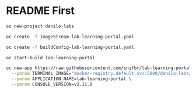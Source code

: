 # README First

```bash
oc new-project danilo-labs
```

```bash
oc create -f imageStream-lab-learning-portal.yaml
```

```bash
oc create -f buildConfig-lab-learning-portal.yaml
```

```bash
oc start-build lab-learning-portal
```

```bash
oc new-app https://raw.githubusercontent.com/snifbr/lab-learning-portal/master/templates/production.json \
  --param TERMINAL_IMAGE="docker-registry.default.svc:5000/danilo-labs/lab-learning-portal:v0.1" \
  --param APPLICATION_NAME=lab-learning-portal \
  --param CONSOLE_VERSION=v3.11.0
```
